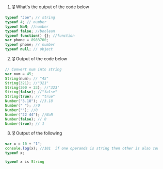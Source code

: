 1. 🎖 What's the output of the code below

```js
typeof "Joe"; // string
typeof 4; // number
typeof NaN; //number
typeof false; //boolean
typeof function() {}; //function
var phone = 8983700;
typeof phone; // number
typeof null; // object
```

2. 🎖 Output of the code below

```js
// Convert num into string
var num = 45;
String(num); // "45"
String(321); //"321"
String(300 + 23); //"323"
String(false); //"false"
String(true); // "true"
Number("3.18"); //3.18
Number(" "); //0
Number(""); //0
Number("22 44"); //NaN
Number(false); // 0
Number(true); // 1
```

3. 🎖 Output of the following

```js
var x = 10 + "1";
console.log(x); //101  if one operands is string then other is also converted into string
typeof x;

typeof x is String
```
